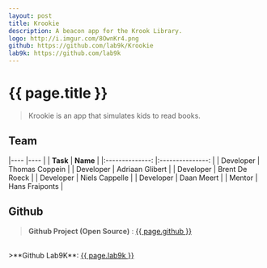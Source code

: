 ```yaml
---
layout: post
title: Krookie
description: A beacon app for the Krook Library.
logo: http://i.imgur.com/8OwnKr4.png
github: https://github.com/lab9k/Krookie
lab9k: https://github.com/lab9k
---
```


# {{ page.title }}

>Krookie is an app that simulates kids to read books.

## Team

|----               |----           |
|    **Task**       |       **Name**        |
|:--------------:   |:---------------:  |
| Developer     |  Thomas Coppein   |
| Developer     | Adriaan Glibert   |
| Developer     | Brent De Roeck    |
| Developer     | Niels Cappelle    |
| Developer     | Daan Meert        |
| Mentor        | Hans Fraiponts    |

## Github

>**Github Project (Open Source)** : <a href="{{ page.github }}">{{ page.github }}</a>
<br />
>**Github Lab9K**: <a href="{{ page.lab9k }}">{{ page.lab9k }}</a>
